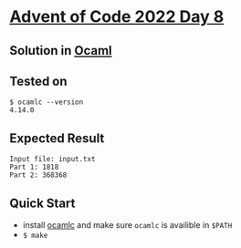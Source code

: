 # [Advent of Code 2022 Day 8](https://adventofcode.com/2022/day/8) 
## Solution in [Ocaml](https://ocaml.org/)

## Tested on 

```console
$ ocamlc --version
4.14.0 
```

## Expected Result

```console
Input file: input.txt
Part 1: 1818
Part 2: 368368
```

## Quick Start
- install [ocamlc](https://ocaml.org/docs/up-and-running) and make sure `ocamlc` is availible in `$PATH`
- `$ make`
